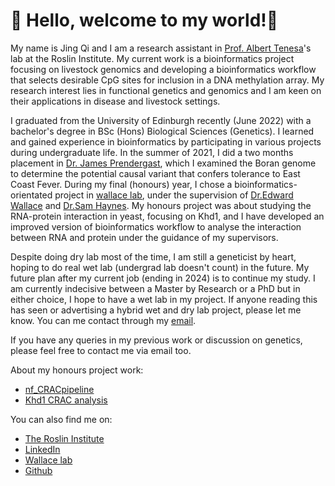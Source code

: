 # 👋 Hello, welcome to my world!👋

My name is Jing Qi and I am a research assistant in [Prof. Albert Tenesa](https://www.ed.ac.uk/profile/albert-tenesa)'s lab at the Roslin Institute. My current work is a bioinformatics project focusing on livestock genomics and developing a bioinformatics workflow that selects desirable CpG sites for inclusion in a DNA methylation array. My research interest lies in functional genetics and genomics and I am keen on their applications in disease and livestock settings. 

I graduated from the University of Edinburgh recently (June 2022) with a bachelor's degree in BSc (Hons) Biological Sciences (Genetics). I learned and gained experience in bioinformatics by participating in various projects during undergraduate life. In the summer of 2021, I did a two months placement in [Dr. James Prendergast](https://www.ed.ac.uk/profile/james-prendergast), which I examined the Boran genome to determine the potential causal variant that confers tolerance to East Coast Fever. During my final (honours) year, I chose a bioinformatics-orientated project in [wallace lab](https://ewallace.github.io/), under the supervision of [Dr.Edward Wallace](https://ewallace.github.io/team/edward-wallace) and [Dr.Sam Haynes](https://ewallace.github.io/team/samuel-haynes). My honours project was about studying the RNA-protein interaction in yeast, focusing on Khd1, and I have developed an improved version of bioinformatics workflow to analyse the interaction between RNA and protein under the guidance of my supervisors. 

Despite doing dry lab most of the time, I am still a geneticist by heart, hoping to do real wet lab (undergrad lab doesn't count) in the future. My future plan after my current job (ending in 2024) is to continue my study. I am currently indecisive between a Master by Research or a PhD but in either choice, I hope to have a wet lab in my project. If anyone reading this has seen or advertising a hybrid wet and dry lab project, please let me know. You can me contact through my [email](jchong@ed.ac.uk). 

If you have any queries in my previous work or discussion on genetics, please feel free to contact me via email too. 

About my honours project work:
 - [nf_CRACpipeline](https://github.com/JingQiChong/nf_CRACpipeline)
 - [Khd1 CRAC analysis](https://github.com/JingQiChong/Khd1_CRAC_analysis)

You can also find me on: 
  - [The Roslin Institute](https://www.ed.ac.uk/profile/jchong)
  - [LinkedIn](https://www.linkedin.com/in/chong-jing-qi-2b0a7919a/)
  - [Wallace lab](https://ewallace.github.io/team/jingqi-chong)
  - [Github](https://github.com/JingQiChong)

